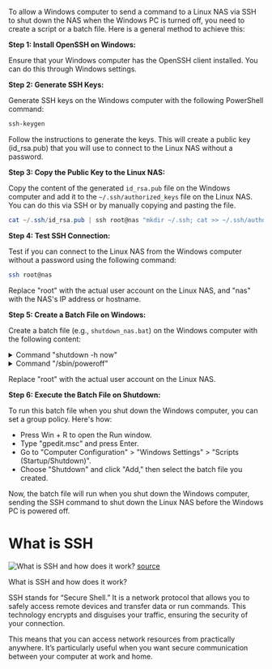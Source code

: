 To allow a Windows computer to send a command to a Linux NAS via SSH to shut down the NAS when the Windows PC is turned off, you need to create a script or a batch file. Here is a general method to achieve this:

**Step 1: Install OpenSSH on Windows:**

Ensure that your Windows computer has the OpenSSH client installed. You can do this through Windows settings.

**Step 2: Generate SSH Keys:**

Generate SSH keys on the Windows computer with the following PowerShell command:

```powershell
ssh-keygen
```

Follow the instructions to generate the keys. This will create a public key (id_rsa.pub) that you will use to connect to the Linux NAS without a password.

**Step 3: Copy the Public Key to the Linux NAS:**

Copy the content of the generated `id_rsa.pub` file on the Windows computer and add it to the `~/.ssh/authorized_keys` file on the Linux NAS. You can do this via SSH or by manually copying and pasting the file.

```powershell
cat ~/.ssh/id_rsa.pub | ssh root@nas "mkdir ~/.ssh; cat >> ~/.ssh/authorized_keys"
```

**Step 4: Test SSH Connection:**

Test if you can connect to the Linux NAS from the Windows computer without a password using the following command:

```bash
ssh root@nas
```

Replace "root" with the actual user account on the Linux NAS, and "nas" with the NAS's IP address or hostname.

**Step 5: Create a Batch File on Windows:**

Create a batch file (e.g., `shutdown_nas.bat`) on the Windows computer with the following content:

<details>
<summary>Command "shutdown -h now"</summary>

```batch
@echo off
ssh root@nas "shutdown -h now"
```
</details>

<details>
<summary>Command "/sbin/poweroff"</summary>

```batch
@echo off
ssh root@nas "/sbin/poweroff"
```
</details>

Replace "root" with the actual user account on the Linux NAS.

**Step 6: Execute the Batch File on Shutdown:**

To run this batch file when you shut down the Windows computer, you can set a group policy. Here's how:

- Press Win + R to open the Run window.
- Type "gpedit.msc" and press Enter.
- Go to "Computer Configuration" > "Windows Settings" > "Scripts (Startup/Shutdown)".
- Choose "Shutdown" and click "Add," then select the batch file you created.

Now, the batch file will run when you shut down the Windows computer, sending the SSH command to shut down the Linux NAS before the Windows PC is powered off.


# What is SSH
![What is SSH and how does it work?](https://surfshark.com/wp-content/uploads/2022/04/SSH_vs_VPN_2.svg)
[source](https://surfshark.com/blog/ssh-vs-vpn)

What is SSH and how does it work?

SSH stands for “Secure Shell.” It is a network protocol that allows you to safely access remote devices and transfer data or run commands. This technology encrypts and disguises your traffic, ensuring the security of your connection.

This means that you can access network resources from practically anywhere. It’s particularly useful when you want secure communication between your computer at work and home. 


